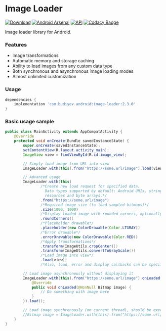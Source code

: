 # Image Loader
[![Download](https://api.bintray.com/packages/yuriy-budiyev/maven/image-loader/images/download.svg)](https://bintray.com/yuriy-budiyev/maven/image-loader/_latestVersion)
[![Android Arsenal](https://img.shields.io/badge/Android%20Arsenal-Image%20Loader-blue.svg?style=flat)](https://android-arsenal.com/details/1/6378)
[![API](https://img.shields.io/badge/API-14%2B-blue.svg?style=flat)](https://android-arsenal.com/api?level=14)
[![Codacy Badge](https://api.codacy.com/project/badge/Grade/7ecfc5f4065c41ba9cd2e9409d072ebb)](https://www.codacy.com/app/yuriy-budiyev/image-loader?utm_source=github.com&amp;utm_medium=referral&amp;utm_content=yuriy-budiyev/image-loader&amp;utm_campaign=Badge_Grade)

Image loader library for Android.

### Features
* Image transformations
* Automatic memory and storage caching
* Ability to load images from any custom data type
* Both synchronous and asynchronous image loading modes
* Almost unlimited customization

### Usage
```gradle
dependencies {
    implementation 'com.budiyev.android:image-loader:2.3.0'
}
```
### Basic usage sample
```java
public class MainActivity extends AppCompatActivity {
    @Override
    protected void onCreate(Bundle savedInstanceState) {
        super.onCreate(savedInstanceState);
        setContentView(R.layout.activity_main);
        ImageView view = findViewById(R.id.image_view);

        // Simply load image from URL into view
        ImageLoader.with(this).from("https://some.url/image").load(view);

        // Advanced usage
        ImageLoader.with(this)
                /*Create new load request for specified data.
                  Data types supported by default: Android URIs, string URLs, files, file descriptors,
                  resources and byte arrays.*/
                .from("https://some.url/image")
                /*Required image size (to load sampled bitmaps)*/
                .size(1000, 1000)
                /*Display loaded image with rounded corners, optionally, specify corner radius*/
                .roundCorners()
                /*Placeholder drawable*/
                .placeholder(new ColorDrawable(Color.LTGRAY))
                /*Error drawable*/
                .errorDrawable(new ColorDrawable(Color.RED))
                /*Apply transformations*/
                .transform(ImageUtils.cropCenter())
                .transform(ImageUtils.convertToGrayScale())
                /*Load image into view*/
                .load(view);
                /*Also, load, error and display callbacks can be specified for each request*/

        // Load image asynchronously without displaying it
        ImageLoader.with(this).from("https://some.url/image").onLoaded(new LoadCallback() {
            @Override
            public void onLoaded(@NonNull Bitmap image) {
                // Do something with image here
            }
        }).load();

        // Load image synchronously (on current thread), should be executed on a worker thread
        //Bitmap image = ImageLoader.with(this).from("https://some.url/image").loadSync();                 
    }
}
```
